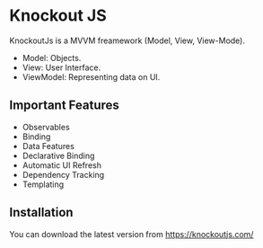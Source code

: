 # Knockout JS
KnockoutJs is a MVVM freamework (Model, View, View-Mode).
- Model: Objects.
- View: User Interface.
- ViewModel: Representing data on UI.

## Important Features
 - Observables
 - Binding
 - Data Features
 - Declarative Binding
 - Automatic UI Refresh
 - Dependency Tracking
 - Templating

 ## Installation
 You can download the latest version from https://knockoutjs.com/

